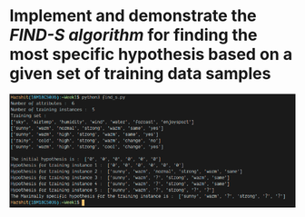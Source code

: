 # Implement and demonstrate the _**FIND-S algorithm**_ for finding the most specific hypothesis based on a given set of training data samples

![Output](output.png)
